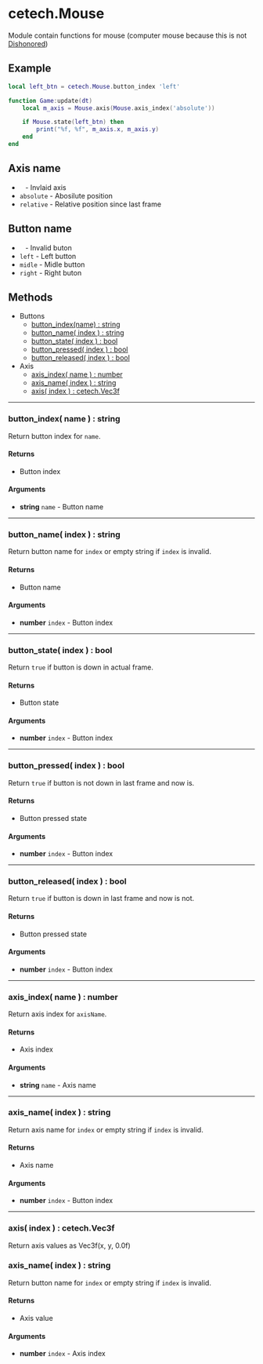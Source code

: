 # cetech.Mouse

Module contain functions for mouse (computer mouse because this is not [Dishonored][dishonored])

## Example

```lua
local left_btn = cetech.Mouse.button_index 'left'

function Game:update(dt)
    local m_axis = Mouse.axis(Mouse.axis_index('absolute'))

    if Mouse.state(left_btn) then
        print("%f, %f", m_axis.x, m_axis.y)
    end
end 
```

## Axis name

* ` ` - Invlaid axis
* `absolute` - Abosilute position
* `relative` - Relative position since last frame

## Button name

* ` ` - Invalid buton
* `left` - Left button
* `midle` - Midle button
* `right` - Right buton
 
## Methods

* Buttons
    * [button_index(name) : string](#button_index-name-string)
    * [button_name( index ) : string](#button_name-index-string)
    * [button_state( index ) : bool](#button_state-index-bool)
    * [button_pressed( index ) : bool](#button_pressed-index-bool)
    * [button_released( index ) : bool](#button_released-index-bool)
* Axis
    * [axis_index( name ) : number](#axis_index-name-number)
    * [axis_name( index ) : string](#axis_name-index-string)
    * [axis( index ) : cetech.Vec3f](#axis-index-cetechvec3f)

------------------------------------------------------------------------------------------------------------------------

### button_index( name ) : string

Return button index for `name`.

#### Returns
* Button index
    
#### Arguments
* **string** `name` - Button name 

------------------------------------------------------------------------------------------------------------------------

### button_name( index ) : string

Return button name for `index` or empty string if `index` is invalid.

#### Returns
* Button name
    
#### Arguments
* **number** `index` - Button index

------------------------------------------------------------------------------------------------------------------------

### button_state( index ) : bool

Return `true` if button is down in actual frame.

#### Returns
* Button state
    
#### Arguments
* **number** `index` - Button index

------------------------------------------------------------------------------------------------------------------------

### button_pressed( index ) : bool

Return `true` if button is not down in last frame and now is.

#### Returns
* Button pressed state

#### Arguments
* **number** `index` - Button index

------------------------------------------------------------------------------------------------------------------------

### button_released( index ) : bool

Return `true` if button is down in last frame and now is not.

#### Returns
* Button pressed state

#### Arguments
* **number** `index` - Button index

------------------------------------------------------------------------------------------------------------------------

### axis_index( name ) : number

Return axis index for `axisName`.

#### Returns
* Axis index
    
#### Arguments
* **string** `name` - Axis name 

------------------------------------------------------------------------------------------------------------------------

### axis_name( index ) : string

Return axis name for `index` or empty string if `index` is invalid.

#### Returns
* Axis name
    
#### Arguments
* **number** `index` - Button index

------------------------------------------------------------------------------------------------------------------------

### axis( index ) : cetech.Vec3f

Return axis values as Vec3f(x, y, 0.0f)

### axis_name( index ) : string

Return button name for `index` or empty string if `index` is invalid.

#### Returns
* Axis value
    
#### Arguments
* **number** `index` - Axis index


[dishonored]: https://www.wikipedia.org/wiki/Dishonored

